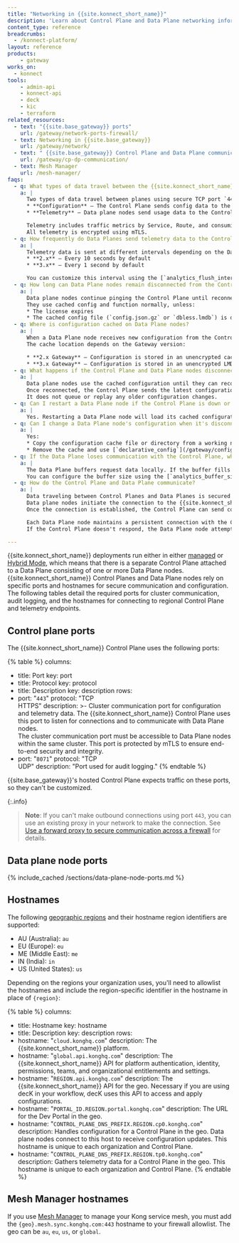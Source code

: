 ```yaml
---
title: "Networking in {{site.konnect_short_name}}"
description: 'Learn about Control Plane and Data Plane networking information like ports, hostnames, and communication in {{site.konnect_short_name}}.'
content_type: reference
breadcrumbs:
  - /konnect-platform/
layout: reference
products:
    - gateway
works_on:
  - konnect
tools:
    - admin-api
    - konnect-api
    - deck
    - kic
    - terraform
related_resources:
  - text: "{{site.base_gateway}} ports"
    url: /gateway/network-ports-firewall/
  - text: Networking in {{site.base_gateway}}
    url: /gateway/network/
  - text: " {{site.base_gateway}} Control Plane and Data Plane communication"
    url: /gateway/cp-dp-communication/
  - text: Mesh Manager
    url: /mesh-manager/
faqs:
  - q: What types of data travel between the {{site.konnect_short_name}} Control Plane and the Data Plane nodes, and how?
    a: |
      Two types of data travel between planes using secure TCP port `443`:
      * **Configuration** – The Control Plane sends config data to the Data Plane nodes.
      * **Telemetry** – Data plane nodes send usage data to the Control Plane for Analytics and billing.

      Telemetry includes traffic metrics by Service, Route, and consuming application. It does not include any customer data. 
      All telemetry is encrypted using mTLS.
  - q: How frequently do Data Planes send telemetry data to the Control Plane?
    a: |
      Telemetry data is sent at different intervals depending on the Data Plane version:
      * **2.x** – Every 10 seconds by default
      * **3.x** – Every 1 second by default

      You can customize this interval using the [`analytics_flush_interval`](/gateway/configuration/#analytics-flush-interval) setting.
  - q: How long can Data Plane nodes remain disconnected from the Control Plane?
    a: |
      Data plane nodes continue pinging the Control Plane until reconnected or stopped. 
      They use cached config and function normally, unless:
      * The license expires
      * The cached config file (`config.json.gz` or `dbless.lmdb`) is deleted
  - q: Where is configuration cached on Data Plane nodes?
    a: |
      When a Data Plane node receives new configuration from the Control Plane, it immediately loads it into memory and also caches it to disk. 
      The cache location depends on the Gateway version:

      * **2.x Gateway** – Configuration is stored in an unencrypted cache file, `config.json.gz`, located in the {{site.base_gateway}} prefix path.
      * **3.x Gateway** – Configuration is stored in an unencrypted LMDB database directory, `dbless.lmdb`, also in the {{site.base_gateway}} prefix path.
  - q: What happens if the Control Plane and Data Plane nodes disconnect?
    a: |
      Data plane nodes use the cached configuration until they can reconnect. 
      Once reconnected, the Control Plane sends the latest configuration. 
      It does not queue or replay any older configuration changes.
  - q: Can I restart a Data Plane node if the Control Plane is down or disconnected?
    a: |
      Yes. Restarting a Data Plane node will load its cached configuration and resume normal function.
  - q: Can I change a Data Plane node's configuration when it's disconnected from the Control Plane?
    a: |
      Yes:
      * Copy the configuration cache file or directory from a working node
      * Remove the cache and use [`declarative_config`](/gateway/configuration/#declarative-config)
  - q: If the Data Plane loses communication with the Control Plane, what happens to telemetry data?
    a: |
      The Data Plane buffers request data locally. If the buffer fills up (default: 100000 requests), older data is dropped.
      You can configure the buffer size using the [`analytics_buffer_size_limit`](/gateway/configuration/#analytics-buffer-size-limit) setting.
  - q: How do the Control Plane and Data Plane communicate?
    a: |
      Data traveling between Control Planes and Data Planes is secured through a mutual TLS handshake. 
      Data plane nodes initiate the connection to the {{site.konnect_short_name}} Control Plane. 
      Once the connection is established, the Control Plane can send configuration data to the connected Data Plane nodes.

      Each Data Plane node maintains a persistent connection with the Control Plane and sends a heartbeat every 30 seconds. 
      If the Control Plane doesn't respond, the Data Plane node attempts to reconnect after a 5–10 second delay.

---
```


{{site.konnect_short_name}} deployments run either in either [managed](/dedicated-cloud-gateways/) or [Hybrid Mode](/gateway/hybrid-mode), which means that there is a separate Control Plane attached to a Data Plane consisting of one or more Data Plane nodes. {{site.konnect_short_name}} Control Planes and Data Plane nodes rely on specific ports and hostnames for secure communication and configuration.
The following tables detail the required ports for cluster communication, audit logging, and the hostnames for connecting to regional Control Plane and telemetry endpoints.

## Control plane ports

The {{site.konnect_short_name}} Control Plane uses the following ports:

{% table %}
columns:
  - title: Port
    key: port
  - title: Protocol
    key: protocol
  - title: Description
    key: description
rows:
  - port: "`443`"
    protocol: "TCP<br>HTTPS"
    description: >-
      Cluster communication port for configuration and telemetry data. The {{site.konnect_short_name}} Control Plane uses this port to listen for connections and to communicate with Data Plane nodes.<br>
      The cluster communication port must be accessible to Data Plane nodes within the same cluster. This port is protected by mTLS to ensure end-to-end security and integrity.
  - port: "`8071`"
    protocol: "TCP<br>UDP"
    description: "Port used for audit logging."
{% endtable %}


{{site.base_gateway}}'s hosted Control Plane expects traffic on these ports, so they can't be customized. 

{:.info}
> **Note**: If you can't make outbound connections using port `443`, you can use an existing proxy in your network to make the connection. See [Use a forward proxy to secure communication across a firewall](/gateway/cp-dp-communication/#use-a-forward-proxy-to-secure-communication-across-a-firewall) for details. 

## Data plane node ports


{% include_cached /sections/data-plane-node-ports.md %}


## Hostnames


The following [geographic regions](/konnect-platform/konnect-geos/) and their hostname region identifiers are supported:
* AU (Australia): `au`
* EU (Europe): `eu`
* ME (Middle East): `me`
* IN (India): `in`
* US (United States): `us`

Depending on the regions your organization uses, you'll need to allowlist the hostnames and include the region-specific identifier in the hostname in place of `{region}`:

<!--vale off-->
{% table %}
columns:
  - title: Hostname
    key: hostname
  - title: Description
    key: description
rows:
  - hostname: "`cloud.konghq.com`"
    description: The {{site.konnect_short_name}} platform.
  - hostname: "`global.api.konghq.com`"
    description: The {{site.konnect_short_name}} API for platform authentication, identity, permissions, teams, and organizational entitlements and settings.
  - hostname: "`REGION.api.konghq.com`"
    description: The {{site.konnect_short_name}} API for the geo. Necessary if you are using decK in your workflow, decK uses this API to access and apply configurations.
  - hostname: "`PORTAL_ID.REGION.portal.konghq.com`"
    description: The URL for the Dev Portal in the geo.
  - hostname: "`CONTROL_PLANE_DNS_PREFIX.REGION.cp0.konghq.com`"
    description: Handles configuration for a Control Plane in the geo. Data plane nodes connect to this host to receive configuration updates. This hostname is unique to each organization and Control Plane.
  - hostname: "`CONTROL_PLANE_DNS_PREFIX.REGION.tp0.konghq.com`"
    description: Gathers telemetry data for a Control Plane in the geo. This hostname is unique to each organization and Control Plane.
{% endtable %}
<!--vale on-->

## Mesh Manager hostnames

If you use [Mesh Manager](/mesh-manager/) to manage your Kong service mesh, you must add the `{geo}.mesh.sync.konghq.com:443` hostname to your firewall allowlist. The geo can be `au`, `eu`, `us`, or `global`.